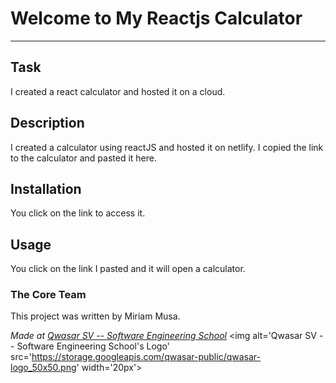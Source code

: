 # Welcome to My Reactjs Calculator
***

## Task
I created a react calculator and hosted it on a cloud.

## Description
I created a calculator using reactJS and hosted it on netlify. I copied the link to the calculator
and pasted it here.
## Installation
You click on the link to access it.

## Usage
You click on the link I pasted and it will open a calculator.

### The Core Team
This project was written by Miriam Musa.

<span><i>Made at <a href='https://qwasar.io'>Qwasar SV -- Software Engineering School</a></i></span>
<span><img alt='Qwasar SV -- Software Engineering School's Logo' src='https://storage.googleapis.com/qwasar-public/qwasar-logo_50x50.png' width='20px'></span>
